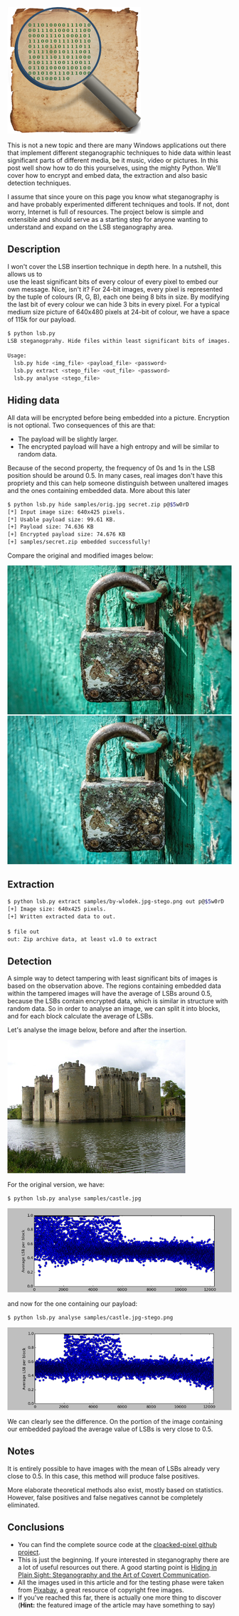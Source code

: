![Logo](/assets/images/cloacked-pixel/logo.png)

This is not a new topic and there are many Windows applications out there that implement different steganographic
techniques to hide data within least significant parts of different media, be it music, video or pictures.
In this post well show how to do this yourselves, using the mighty Python. 
We'll cover how to encrypt and embed data, the extraction and also basic detection techniques.

I assume that since youre on this page you know what steganography is 
and have probably experimented different techniques and tools. 
If not, dont worry, Internet is full of resources. 
The project below is simple and extensible and should serve as 
a starting step for anyone wanting to understand and expand on the LSB steganography area.

## Description

I won't cover the LSB insertion technique in depth here. In a nutshell, this allows us to  
use the least significant bits of every colour of every pixel to embed our own message. 
Nice, isn't it? 
For 24-bit images, every pixel is represented by the tuple of colours (R, G, B), 
each one being 8 bits in size. By modifying the last bit of every colour we can hide 3 bits in every pixel. 
For a typical medium size picture of 640x480 pixels at 24-bit of colour, we have a space of 115k for our payload.

```bash
$ python lsb.py 
LSB steganogprahy. Hide files within least significant bits of images.

Usage:
  lsb.py hide <img_file> <payload_file> <password>
  lsb.py extract <stego_file> <out_file> <password>
  lsb.py analyse <stego_file>
```

## Hiding data

All data will be encrypted before being embedded into a picture. Encryption is not optional. 
Two consequences of this are that:
* The payload will be slightly larger.
* The encrypted payload will have a high entropy and will be similar to random data.

Because of the second property, the frequency of 0s and 1s in the LSB position should be around 0.5. 
In many cases, real images don't have this propriety and this can help someone distinguish
between unaltered images and the ones containing embedded data. More about this later

```bash
$ python lsb.py hide samples/orig.jpg secret.zip p@$5w0rD
[*] Input image size: 640x425 pixels.
[*] Usable payload size: 99.61 KB.
[+] Payload size: 74.636 KB 
[+] Encrypted payload size: 74.676 KB 
[+] samples/secret.zip embedded successfully!
```

Compare the original and modified images below:

![Original image](/assets/images/cloacked-pixel/orig.jpg)
![Stego image](/assets/images/cloacked-pixel/stego.jpg)
 

 
## Extraction 

```bash
$ python lsb.py extract samples/by-wlodek.jpg-stego.png out p@$5w0rD 
[+] Image size: 640x425 pixels.
[+] Written extracted data to out.

$ file out 
out: Zip archive data, at least v1.0 to extract
```

## Detection

A simple way to detect tampering with least significant bits of images is based on the observation above.
The regions containing embedded data within the tampered images will have the average of LSBs around 0.5, 
because the LSBs contain encrypted data, which is similar in structure with random data. 
So in order to analyse an image, we can split it into blocks, and for each block calculate the average of LSBs. 

Let's analyse the image below, before and after the insertion.

![Castle](/assets/images/cloacked-pixel/castle.jpg)

For the original version, we have:

```bash
$ python lsb.py analyse samples/castle.jpg
```

![Analysis original](/assets/images/cloacked-pixel/analysis-orig.png)

and now for the one containing  our payload:

```bash
$ python lsb.py analyse samples/castle.jpg-stego.png
```

![Analysis stego](/assets/images/cloacked-pixel/analysis-stego.png)

We can clearly see the difference. On the portion of the image containing our embedded payload 
the average value of LSBs is very close to 0.5.

## Notes

It is entirely possible to have images with the mean of LSBs already very close to 0.5. 
In this case, this method will produce false positives.

More elaborate theoretical methods also exist, mostly based on statistics. 
However, false positives and false negatives cannot be completely eliminated.

## Conclusions

* You can find the complete source code at the [cloacked-pixel github project](https://github.com/livz/cloacked-pixel).
* This is just the beginning. If youre interested in steganography there are a lot of useful resources out there. 
A good starting point is 
[Hiding in Plain Sight: Steganography and the Art of Covert Communication](https://www.amazon.co.uk/Hiding-Plain-Sight-Steganography-Communication/dp/0471444499).
* All the images used in this article and for the testing phase were taken from [Pixabay](https://pixabay.com/), 
a great resource of copyright free images.
* If you've reached this far, there is actually one more thing to discover 
(**Hint:** the featured image of the article may have something to say)
